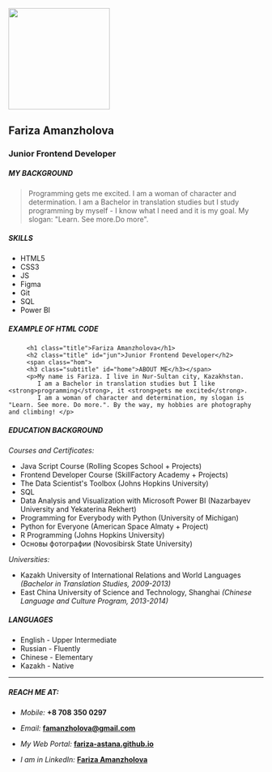 <!DOCTYPE html>
<html>
<head>
<title>cv</title>
<meta http-equiv="Content-Type" content="text/html; charset=utf-8" />
<style type="text/css">
/* GitHub stylesheet for MarkdownPad (http://markdownpad.com) */
/* Author: Nicolas Hery - http://nicolashery.com */
/* Version: b13fe65ca28d2e568c6ed5d7f06581183df8f2ff */
/* Source: https://github.com/nicolahery/markdownpad-github */

/* RESET
=============================================================================*/

html, body, div, span, applet, object, iframe, h1, h2, h3, h4, h5, h6, p, blockquote, pre, a, abbr, acronym, address, big, cite, code, del, dfn, em, img, ins, kbd, q, s, samp, small, strike, strong, sub, sup, tt, var, b, u, i, center, dl, dt, dd, ol, ul, li, fieldset, form, label, legend, table, caption, tbody, tfoot, thead, tr, th, td, article, aside, canvas, details, embed, figure, figcaption, footer, header, hgroup, menu, nav, output, ruby, section, summary, time, mark, audio, video {
  margin: 0;
  padding: 0;
  border: 0;
}

/* BODY
=============================================================================*/

body {
  font-family: Helvetica, arial, freesans, clean, sans-serif;
  font-size: 14px;
  line-height: 1.6;
  color: #333;
  background-color: #fff;
  padding: 20px;
  max-width: 960px;
  margin: 0 auto;
}

body>*:first-child {
  margin-top: 0 !important;
}

body>*:last-child {
  margin-bottom: 0 !important;
}

/* BLOCKS
=============================================================================*/

p, blockquote, ul, ol, dl, table, pre {
  margin: 15px 0;
}

/* HEADERS
=============================================================================*/

h1, h2, h3, h4, h5, h6 {
  margin: 20px 0 10px;
  padding: 0;
  font-weight: bold;
  -webkit-font-smoothing: antialiased;
}

h1 tt, h1 code, h2 tt, h2 code, h3 tt, h3 code, h4 tt, h4 code, h5 tt, h5 code, h6 tt, h6 code {
  font-size: inherit;
}

h1 {
  font-size: 28px;
  color: #000;
}

h2 {
  font-size: 24px;
  border-bottom: 1px solid #ccc;
  color: #000;
}

h3 {
  font-size: 18px;
}

h4 {
  font-size: 16px;
}

h5 {
  font-size: 14px;
}

h6 {
  color: #777;
  font-size: 14px;
}

body>h2:first-child, body>h1:first-child, body>h1:first-child+h2, body>h3:first-child, body>h4:first-child, body>h5:first-child, body>h6:first-child {
  margin-top: 0;
  padding-top: 0;
}

a:first-child h1, a:first-child h2, a:first-child h3, a:first-child h4, a:first-child h5, a:first-child h6 {
  margin-top: 0;
  padding-top: 0;
}

h1+p, h2+p, h3+p, h4+p, h5+p, h6+p {
  margin-top: 10px;
}

/* LINKS
=============================================================================*/

a {
  color: #4183C4;
  text-decoration: none;
}

a:hover {
  text-decoration: underline;
}

/* LISTS
=============================================================================*/

ul, ol {
  padding-left: 30px;
}

ul li > :first-child, 
ol li > :first-child, 
ul li ul:first-of-type, 
ol li ol:first-of-type, 
ul li ol:first-of-type, 
ol li ul:first-of-type {
  margin-top: 0px;
}

ul ul, ul ol, ol ol, ol ul {
  margin-bottom: 0;
}

dl {
  padding: 0;
}

dl dt {
  font-size: 14px;
  font-weight: bold;
  font-style: italic;
  padding: 0;
  margin: 15px 0 5px;
}

dl dt:first-child {
  padding: 0;
}

dl dt>:first-child {
  margin-top: 0px;
}

dl dt>:last-child {
  margin-bottom: 0px;
}

dl dd {
  margin: 0 0 15px;
  padding: 0 15px;
}

dl dd>:first-child {
  margin-top: 0px;
}

dl dd>:last-child {
  margin-bottom: 0px;
}

/* CODE
=============================================================================*/

pre, code, tt {
  font-size: 12px;
  font-family: Consolas, "Liberation Mono", Courier, monospace;
}

code, tt {
  margin: 0 0px;
  padding: 0px 0px;
  white-space: nowrap;
  border: 1px solid #eaeaea;
  background-color: #f8f8f8;
  border-radius: 3px;
}

pre>code {
  margin: 0;
  padding: 0;
  white-space: pre;
  border: none;
  background: transparent;
}

pre {
  background-color: #f8f8f8;
  border: 1px solid #ccc;
  font-size: 13px;
  line-height: 19px;
  overflow: auto;
  padding: 6px 10px;
  border-radius: 3px;
}

pre code, pre tt {
  background-color: transparent;
  border: none;
}

kbd {
    -moz-border-bottom-colors: none;
    -moz-border-left-colors: none;
    -moz-border-right-colors: none;
    -moz-border-top-colors: none;
    background-color: #DDDDDD;
    background-image: linear-gradient(#F1F1F1, #DDDDDD);
    background-repeat: repeat-x;
    border-color: #DDDDDD #CCCCCC #CCCCCC #DDDDDD;
    border-image: none;
    border-radius: 2px 2px 2px 2px;
    border-style: solid;
    border-width: 1px;
    font-family: "Helvetica Neue",Helvetica,Arial,sans-serif;
    line-height: 10px;
    padding: 1px 4px;
}

/* QUOTES
=============================================================================*/

blockquote {
  border-left: 4px solid #DDD;
  padding: 0 15px;
  color: #777;
}

blockquote>:first-child {
  margin-top: 0px;
}

blockquote>:last-child {
  margin-bottom: 0px;
}

/* HORIZONTAL RULES
=============================================================================*/

hr {
  clear: both;
  margin: 15px 0;
  height: 0px;
  overflow: hidden;
  border: none;
  background: transparent;
  border-bottom: 4px solid #ddd;
  padding: 0;
}

/* TABLES
=============================================================================*/

table th {
  font-weight: bold;
}

table th, table td {
  border: 1px solid #ccc;
  padding: 6px 13px;
}

table tr {
  border-top: 1px solid #ccc;
  background-color: #fff;
}

table tr:nth-child(2n) {
  background-color: #f8f8f8;
}

/* IMAGES
=============================================================================*/

img {
  max-width: 100%
}
</style>
</head>
<body>
<img src="https://avatars.githubusercontent.com/u/71820246?s=460&u=1ed278d910724a729c6a2f5d4949be81aac7a242&v=4" width="200" height="200" />
<h2>Fariza Amanzholova</h2>
<h3><strong>Junior Frontend Developer</strong></h3>
<h5>MY BACKGROUND</h5>
<blockquote>
<p>Programming gets me excited. I am a woman of character and determination. I am a Bachelor in translation studies but  I  study programming by myself - I know what I need and it is my goal. My slogan: &quot;Learn. See more.Do more&quot;.</p>
</blockquote>
<h5>SKILLS</h5>
<ul>
<li>HTML5</li>
<li>CSS3</li>
<li>JS</li>
<li>Figma</li>
<li>Git</li>
<li>SQL</li>
<li>Power BI </li>
</ul>
<h5>EXAMPLE OF HTML CODE</h5>
<pre><code>     &lt;h1 class=&quot;title&quot;&gt;Fariza Amanzholova&lt;/h1&gt;
     &lt;h2 class=&quot;title&quot; id=&quot;jun&quot;&gt;Junior Frontend Developer&lt;/h2&gt;
     &lt;span class=&quot;hom&quot;&gt;
     &lt;h3 class=&quot;subtitle&quot; id=&quot;home&quot;&gt;ABOUT ME&lt;/h3&gt;&lt;/span&gt;
     &lt;p&gt;My name is Fariza. I live in Nur-Sultan city, Kazakhstan. 
        I am a Bachelor in translation studies but I like &lt;strong&gt;programming&lt;/strong&gt;, it &lt;strong&gt;gets me excited&lt;/strong&gt;.
        I am a woman of character and determination, my slogan is &quot;Learn. See more. Do more.&quot;. By the way, my hobbies are photography and climbing! &lt;/p&gt;
</code></pre>

<h5>EDUCATION BACKGROUND</h5>
<p><em>Courses and Certificates:</em></p>
<ul>
<li>Java Script Course (Rolling Scopes School + Projects)</li>
<li>Frontend Developer Course (SkillFactory Academy + Projects)</li>
<li>The Data Scientist's Toolbox (Johns Hopkins University)</li>
<li>SQL </li>
<li>Data Analysis and Visualization with Microsoft Power BI (Nazarbayev University and Yekaterina Rekhert)</li>
<li>Programming for Everybody with Python (University of Michigan)</li>
<li>Python for Everyone (American Space Almaty + Project)</li>
<li>R Programming (Johns Hopkins University)</li>
<li>Основы фотографии (Novosibirsk State University)</li>
</ul>
<p><em>Universities:</em></p>
<ul>
<li>Kazakh University of International Relations and World Languages <em>(Bachelor in Translation Studies, 2009-2013)</em></li>
<li>East China University of Science and Technology, Shanghai <em>(Chinese Language and Culture Program, 2013-2014)</em></li>
</ul>
<h5>LANGUAGES</h5>
<ul>
<li>English - Upper Intermediate</li>
<li>Russian - Fluently</li>
<li>Chinese - Elementary</li>
<li>Kazakh - Native</li>
</ul>
<hr />
<h5>REACH ME AT:</h5>
<ul>
<li>
<p><em>Mobile:</em>
<strong>+8 708 350 0297</strong></p>
</li>
<li>
<p><em>Email:</em> 
<strong><a href="famanzholova@gmail.com">famanzholova@gmail.com</a></strong></p>
</li>
<li>
<p><em>My Web Portal:</em> 
<strong><a href="https://fariza-astana.github.io">fariza-astana.github.io</a></strong></p>
</li>
<li>
<p><em>I am in LinkedIn:</em>   <strong><a href="www.linkedin.com/in/fariza-amanzholova">Fariza Amanzholova</a></strong></p>
</li>
</ul>

</body>
</html>
<!-- This document was created with MarkdownPad, the Markdown editor for Windows (http://markdownpad.com) -->
